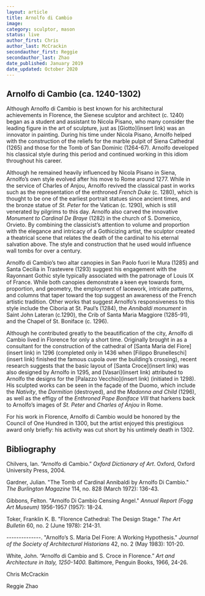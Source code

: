 ```yaml
---
layout: article
title: Arnolfo di Cambio
image:
category: sculptor, mason
status: live
author_first: Chris
author_last: McCrackin
secondauthor_first: Reggie
secondauthor_last: Zhao
date_published: January 2019
date_updated: October 2020
---
```



## Arnolfo di Cambio (ca. 1240-1302)

Although Arnolfo di Cambio is best known for his architectural achievements in Florence, the Sienese sculptor and architect (c. 1240) began as a student and assistant to Nicola Pisano, who many consider the leading figure in the art of sculpture, just as [Giotto](insert link) was an innovator in painting. During his time under Nicola Pisano, Arnolfo helped with the construction of the reliefs for the marble pulpit of Siena Cathedral (1265) and those for the Tomb of San Dominic (1264-67). Arnolfo developed his classical style during this period and continued working in this idiom throughout his career.

<!-- more -->

Although he remained heavily influenced by Nicola Pisano in Siena, Arnolfo’s own style evolved after his move to Rome around 1277. While in the service of Charles of Anjou, Arnolfo revived the classical past in works such as the representation of the enthroned *French Duke* (c. 1280), which is thought to be one of the earliest portrait statues since ancient times, and the bronze statue of *St. Peter* for the Vatican (c. 1290), which is still venerated by pilgrims to this day. Arnolfo also carved the innovative *Monument to Cardinal De Braye* (1282) in the church of S. Domenico, Orvieto. By combining the classicist’s attention to volume and proportion with the elegance and intricacy of a Gothicizing artist, the sculptor created a theatrical scene that relates the death of the cardinal to his eternal salvation above. The style and construction that he used would influence wall tombs for over a century.

Arnolfo di Cambio’s two altar canopies in San Paolo fuori le Mura (1285) and Santa Cecilia in Trastevere (1293) suggest his engagement with the Rayonnant Gothic style typically associated with the patronage of Louis IX of France. While both canopies demonstrate a keen eye towards form, proportion, and geometry, the employment of lacework, intricate patterns, and columns that taper toward the top suggest an awareness of the French artistic tradition. Other works that suggest Arnolfo’s responsiveness to this style include the Ciboria at St. Paul’s (1284), the *Annibaldi monument* in Saint John Lateran (c.1290), the Crib of Santa Maria Maggiore (1285-91), and the Chapel of St. Boniface (c. 1296).

Although he contributed greatly to the beautification of the city, Arnolfo di Cambio lived in Florence for only a short time. Originally brought in as a consultant for the construction of the cathedral of [Santa Maria del Fiore](insert link) in 1296 (completed only in 1436 when [Filippo Brunelleschi](insert link) finished the famous cupola over the building’s crossing), recent research suggests that the basic layout of [Santa Croce](insert link) was also designed by Arnolfo in 1295, and [Vasari](insert link) attributed to Arnolfo the designs for the [Palazzo Vecchio](insert link) (initiated in 1298). His sculpted works can be seen in the façade of the Duomo, which include the *Nativity*, the *Dormition* (destroyed), and the *Madonna and Child* (1296), as well as the effigy of the *Enthroned Pope Boniface VIII* that harkens back to Arnolfo’s images of *St. Peter* and *Charles of Anjou* in Rome.

For his work in Florence, Arnolfo di Cambio would be honored by the Council of One Hundred in 1300, but the artist enjoyed this prestigious award only briefly: his activity was cut short by his untimely death in 1302.

## Bibliography

Chilvers, Ian. “Arnolfo di Cambio.” *Oxford Dictionary of Art*. Oxford, Oxford University Press, 2004.

Gardner, Julian. "The Tomb of Cardinal Annibaldi by Arnolfo Di Cambio." *The Burlington Magazine* 114, no. 828 (March 1972): 136-43.

Gibbons, Felton. "Arnolfo Di Cambio Censing Angel." *Annual Report (Fogg Art Museum)* 1956-1957 (1957): 18-24.

Toker, Franklin K. B. "Florence Cathedral: The Design Stage." *The Art Bulletin* 60, no. 2 (June 1978): 214-31.

--------------. "Arnolfo’s S. Maria Del Fiore: A Working Hypothesis." *Journal of the Society of Architectural Historians* 42, no. 2 (May 1983): 101-20.

White, John. “Arnolfo di Cambio and S. Croce in Florence.” *Art and Architecture in Italy, 1250-1400.* Baltimore, Penguin Books, 1966, 24-26.


Chris McCrackin

Reggie Zhao

